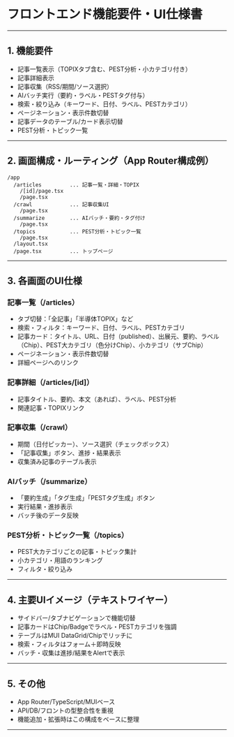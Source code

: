 # フロントエンド機能要件・UI仕様書

---

## 1. 機能要件

- 記事一覧表示（TOPIXタブ含む、PEST分析・小カテゴリ付き）
- 記事詳細表示
- 記事収集（RSS/期間/ソース選択）
- AIバッチ実行（要約・ラベル・PESTタグ付与）
- 検索・絞り込み（キーワード、日付、ラベル、PESTカテゴリ）
- ページネーション・表示件数切替
- 記事データのテーブル/カード表示切替
- PEST分析・トピック一覧

---

## 2. 画面構成・ルーティング（App Router構成例）

```
/app
  /articles         ... 記事一覧・詳細・TOPIX
    /[id]/page.tsx
    /page.tsx
  /crawl            ... 記事収集UI
    /page.tsx
  /summarize        ... AIバッチ・要約・タグ付け
    /page.tsx
  /topics           ... PEST分析・トピック一覧
    /page.tsx
  /layout.tsx
  /page.tsx         ... トップページ
```

---

## 3. 各画面のUI仕様

### 記事一覧（/articles）

- タブ切替：「全記事」「半導体TOPIX」など
- 検索・フィルタ：キーワード、日付、ラベル、PESTカテゴリ
- 記事カード：タイトル、URL、日付（published）、出展元、要約、ラベル（Chip）、PEST大カテゴリ（色分けChip）、小カテゴリ（サブChip）
- ページネーション・表示件数切替
- 詳細ページへのリンク

### 記事詳細（/articles/[id]）

- 記事タイトル、要約、本文（あれば）、ラベル、PEST分析
- 関連記事・TOPIXリンク

### 記事収集（/crawl）

- 期間（日付ピッカー）、ソース選択（チェックボックス）
- 「記事収集」ボタン、進捗・結果表示
- 収集済み記事のテーブル表示

### AIバッチ（/summarize）

- 「要約生成」「タグ生成」「PESTタグ生成」ボタン
- 実行結果・進捗表示
- バッチ後のデータ反映

### PEST分析・トピック一覧（/topics）

- PEST大カテゴリごとの記事・トピック集計
- 小カテゴリ・用語のランキング
- フィルタ・絞り込み

---

## 4. 主要UIイメージ（テキストワイヤー）

- サイドバー/タブナビゲーションで機能切替
- 記事カードはChip/Badgeでラベル・PESTカテゴリを強調
- テーブルはMUI DataGrid/Chipでリッチに
- 検索・フィルタはフォーム＋即時反映
- バッチ・収集は進捗/結果をAlertで表示

---

## 5. その他

- App Router/TypeScript/MUIベース
- API/DB/フロントの型整合性を重視
- 機能追加・拡張時はこの構成をベースに整理

---